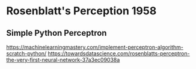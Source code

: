 # Rosenblatt's Perception 1958
## Simple Python Perceptron

https://machinelearningmastery.com/implement-perceptron-algorithm-scratch-python/
https://towardsdatascience.com/rosenblatts-perceptron-the-very-first-neural-network-37a3ec09038a 
